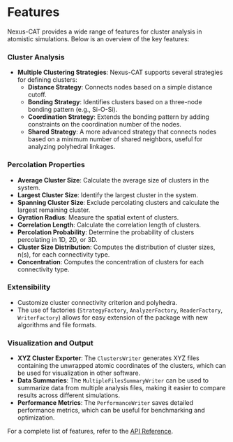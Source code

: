 Features
========

Nexus-CAT provides a wide range of features for cluster analysis in atomistic simulations. Below is an overview of the key features:

### Cluster Analysis

- **Multiple Clustering Strategies**: Nexus-CAT supports several strategies for defining clusters:
    - **Distance Strategy**: Connects nodes based on a simple distance cutoff.
    - **Bonding Strategy**: Identifies clusters based on a three-node bonding pattern (e.g., Si-O-Si).
    - **Coordination Strategy**: Extends the bonding pattern by adding constraints on the coordination number of the nodes.
    - **Shared Strategy**: A more advanced strategy that connects nodes based on a minimum number of shared neighbors, useful for analyzing polyhedral linkages.

### Percolation Properties

- **Average Cluster Size**: Calculate the average size of clusters in the system.
- **Largest Cluster Size**: Identify the largest cluster in the system.
- **Spanning Cluster Size**: Exclude percolating clusters and calculate the largest remaining cluster.
- **Gyration Radius**: Measure the spatial extent of clusters.
- **Correlation Length**: Calculate the correlation length of clusters.
- **Percolation Probability**: Determine the probability of clusters percolating in 1D, 2D, or 3D.
- **Cluster Size Distribution**: Computes the distribution of cluster sizes, n(s), for each connectivity type.
- **Concentration**: Computes the concentration of clusters for each connectivity type.

### Extensibility

- Customize cluster connectivity criterion and polyhedra.
- The use of factories (`StrategyFactory`, `AnalyzerFactory`, `ReaderFactory`, `WriterFactory`) allows for easy extension of the package with new algorithms and file formats.

### Visualization and Output

- **XYZ Cluster Exporter**: The `ClustersWriter` generates XYZ files containing the unwrapped atomic coordinates of the clusters, which can be used for visualization in other software.
- **Data Summaries**: The `MultipleFilesSummaryWriter` can be used to summarize data from multiple analysis files, making it easier to compare results across different simulations.
- **Performance Metrics**: The `PerformanceWriter` saves detailed performance metrics, which can be useful for benchmarking and optimization.

For a complete list of features, refer to the [API Reference](api_reference.md).